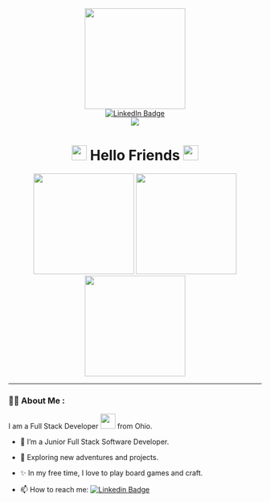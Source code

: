 <div id="header" align="center">
  <img src="https://media.giphy.com/media/v1.Y2lkPTc5MGI3NjExdjU1ZjMzM3ljZ2p1YWp0eW1vOWx4dmh1NTNoeXJiNGhrcXJoOGNnOSZlcD12MV9naWZzX3NlYXJjaCZjdD1n/vqxviVfqGAa14SgeiC/giphy.gif" width="200" />
</div>

<div id="badges" align="center" >
  <a href="https://www.linkedin.com/in/kaleyhamilton/">
    <img src="https://img.shields.io/badge/LinkedIn-blue?style=for-the-badge&logo=linkedin&logoColor=white" alt="LinkedIn Badge"/>
  </a>
</div>

<div align="center">
  <img src="https://komarev.com/ghpvc/?username=KaleyHamilton&style=flat-square&color=green" />
</div>

<h1 align="center">
  <img src="https://media.giphy.com/media/hvRJCLFzcasrR4ia7z/giphy.gif" width="30px"/>
  Hello Friends
  <img src="https://media.giphy.com/media/hvRJCLFzcasrR4ia7z/giphy.gif" width="30px"/>
</h1>

<div id="aboutmeheader" align="center">
  <img src="https://media.giphy.com/media/BLLVLetSfovbdQ7Jif/giphy.gif?cid=790b76118vvrui16luss355ftfo5kv3j8vad0h27stf4g5ie&ep=v1_stickers_search&rid=giphy.gif&ct=s" width="200" />
  <img src="https://media.giphy.com/media/NgurY1o4z080Jfoyzw/giphy.gif?cid=ecf05e479fl9kpl4kk7fdvrsy2n8rzvw0dokry34276muffy&ep=v1_stickers_search&rid=giphy.gif&ct=s" width="200" />
  <img src="https://media.giphy.com/media/BLLVLetSfovbdQ7Jif/giphy.gif?cid=790b76118vvrui16luss355ftfo5kv3j8vad0h27stf4g5ie&ep=v1_stickers_search&rid=giphy.gif&ct=s" width="200" />
</div>

---

### :woman_technologist: About Me :

I am a Full Stack Developer <img src="https://media.giphy.com/media/WUlplcMpOCEmTGBtBW/giphy.gif" width="30"> from Ohio.
- :cherry_blossom: I’m a Junior Full Stack Software Developer.

- :mushroom: Exploring new adventures and projects.

- :sparkles: In my free time, I love to play board games and craft.

- :mailbox: How to reach me: [![Linkedin Badge](https://img.shields.io/badge/-LinkedIn-blue?style=flat&logo=Linkedin&logoColor=white)]([your-linkedin-url](https://www.linkedin.com/in/kaleyhamilton/)https://www.linkedin.com/in/kaleyhamilton/)
